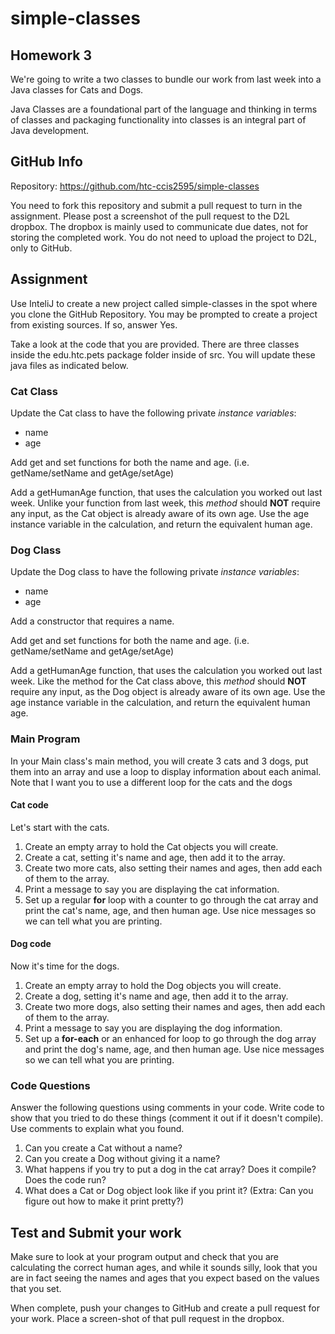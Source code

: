 # simple-classes

## Homework 3

We're going to write a two classes to bundle our work from last week into a Java classes for Cats and Dogs.  

Java Classes are a foundational part of the language and thinking in terms of classes and packaging functionality into classes is an integral part of Java development.


## GitHub Info
Repository:  https://github.com/htc-ccis2595/simple-classes

You need to fork this repository and submit a pull request to turn in the assignment.  Please post a screenshot of the pull request to the D2L dropbox.  The dropbox is mainly used to communicate due dates, not for storing the completed work.  You do not need to upload the project to D2L, only to GitHub.

## Assignment
Use InteliJ to create a new project called simple-classes in the spot where you clone the GitHub Repository.  You may be prompted to create a project from existing sources.  If so, answer Yes.

Take a look at the code that you are provided.  There are three classes inside the edu.htc.pets package folder inside of src.  You will update these java files as indicated below.

### Cat Class
Update the Cat class to have the following private *instance variables*:

 - name
 - age

Add get and set functions for both the name and age.  (i.e. getName/setName and getAge/setAge)  

Add a getHumanAge function, that uses the calculation you worked out last week. Unlike your function from last week, this *method* should __NOT__ require any input, as the Cat object is already aware of its own age.  Use the age instance variable in the calculation, and return the equivalent human age.

### Dog Class
Update the Dog class to have the following private *instance variables*:

 - name
 - age

Add a constructor that requires a name.

Add get and set functions for both the name and age.  (i.e. getName/setName and getAge/setAge)

Add a getHumanAge function, that uses the calculation you worked out last week. Like the method for the Cat class above, this *method* should __NOT__ require any input, as the Dog object is already aware of its own age.  Use the age instance variable in the calculation, and return the equivalent human age.

### Main Program
In your Main class's main method, you will create 3 cats and 3 dogs, put them into an array and use a loop to display information about each animal.  Note that I want you to use a different loop for the cats and the dogs

#### Cat code
Let's start with the cats.

1. Create an empty array to hold the Cat objects you will create.
2. Create a cat, setting it's name and age, then add it to the array.
3. Create two more cats, also setting their names and ages, then add each of them to the array.
4. Print a message to say you are displaying the cat information.
5. Set up a regular __for__ loop with a counter to go through the cat array and print the cat's name, age, and then human age. Use nice messages so we can tell what you are printing.

#### Dog code
Now it's time for the dogs.

1. Create an empty array to hold the Dog objects you will create.
2. Create a dog, setting it's name and age, then add it to the array.
3. Create two more dogs, also setting their names and ages, then add each of them to the array.
4. Print a message to say you are displaying the dog information.
5. Set up a __for-each__ or an enhanced for loop to go through the dog array and print the dog's name, age, and then human age. Use nice messages so we can tell what you are printing.

### Code Questions
Answer the following questions using comments in your code.  Write code to show that you tried to do these things (comment it out if it doesn't compile). Use comments to explain what you found.

1. Can you create a Cat without a name?
2. Can you create a Dog without giving it a name?  
3. What happens if you try to put a dog in the cat array?  Does it compile?  Does the code run?
4. What does a Cat or Dog object look like if you print it?  (Extra: Can you figure out how to make it print pretty?)


## Test and Submit your work
Make sure to look at your program output and check that you are calculating the correct human ages, and while it sounds silly, look that you are in fact seeing the names and ages that you expect based on the values that you set.

When complete, push your changes to GitHub and create a pull request for your work.  Place a screen-shot of that pull request in the dropbox.

